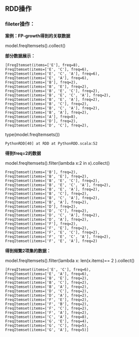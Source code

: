 ## RDD操作

### fileter操作：

__案例：FP-growth得到的关联数据__

model.freqItemsets().collect()

__部分数据展示：__

    [FreqItemset(items=['E'], freq=8),
    FreqItemset(items=['E', 'C'], freq=6),
    FreqItemset(items=['E', 'C', 'A'], freq=6),
    FreqItemset(items=['E', 'A'], freq=6),
    FreqItemset(items=['B'], freq=2),
    FreqItemset(items=['B', 'E'], freq=2),
    FreqItemset(items=['B', 'E', 'C'], freq=2),
    FreqItemset(items=['B', 'E', 'C', 'A'], freq=2),
    FreqItemset(items=['B', 'E', 'A'], freq=2),
    FreqItemset(items=['B', 'C'], freq=2),
    FreqItemset(items=['B', 'C', 'A'], freq=2),
    FreqItemset(items=['B', 'A'], freq=2),
    FreqItemset(items=['A'], freq=8),
    FreqItemset(items=['D'], freq=2),
    FreqItemset(items=['D', 'C'], freq=2),

type(model.freqItemsets())   
    
    PythonRDD[40] at RDD at PythonRDD.scala:52

__得到freq=2的数据__

model.freqItemsets().filter(lambda x:2 in x).collect()

    FreqItemset(items=['B'], freq=2),
    FreqItemset(items=['B', 'E'], freq=2),
    FreqItemset(items=['B', 'E', 'C'], freq=2),
    FreqItemset(items=['B', 'E', 'C', 'A'], freq=2),
    FreqItemset(items=['B', 'E', 'A'], freq=2),
    FreqItemset(items=['B', 'C'], freq=2),
    FreqItemset(items=['B', 'C', 'A'], freq=2),
    FreqItemset(items=['B', 'A'], freq=2),
    FreqItemset(items=['D'], freq=2),
    FreqItemset(items=['D', 'C'], freq=2),
    FreqItemset(items=['D', 'C', 'A'], freq=2),
    FreqItemset(items=['D', 'A'], freq=2),
    FreqItemset(items=['F'], freq=2),
    FreqItemset(items=['F', 'E'], freq=2),
    FreqItemset(items=['F', 'E', 'C'], freq=2),
    FreqItemset(items=['F', 'E', 'C', 'A'], freq=2),
    FreqItemset(items=['F', 'E', 'A'], freq=2)

__得到频繁2项集的数据：__

model.freqItemsets().filter(lambda x: len(x.items)== 2 ).collect()

    [FreqItemset(items=['E', 'C'], freq=6),
    FreqItemset(items=['E', 'A'], freq=6),
    FreqItemset(items=['B', 'E'], freq=2),
    FreqItemset(items=['B', 'C'], freq=2),
    FreqItemset(items=['B', 'A'], freq=2),
    FreqItemset(items=['D', 'C'], freq=2),
    FreqItemset(items=['D', 'A'], freq=2),
    FreqItemset(items=['F', 'E'], freq=2),
    FreqItemset(items=['F', 'B'], freq=2),
    FreqItemset(items=['F', 'C'], freq=2),
    FreqItemset(items=['F', 'A'], freq=2),
    FreqItemset(items=['C', 'A'], freq=8),
    FreqItemset(items=['G', 'E'], freq=4),
    FreqItemset(items=['G', 'C'], freq=5),
    FreqItemset(items=['G', 'A'], freq=5)]

